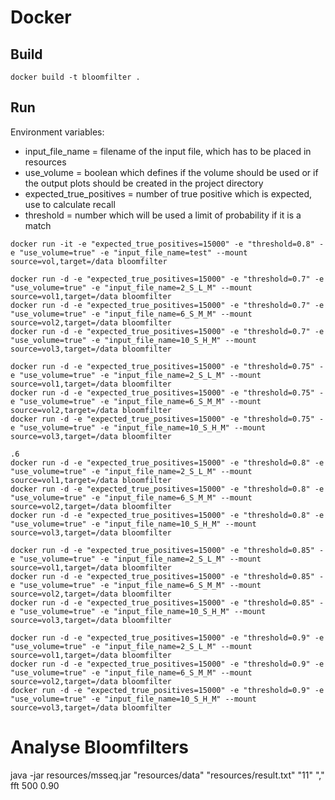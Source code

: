 # Docker
## Build
```
docker build -t bloomfilter .
```
## Run
Environment variables:
- input_file_name = filename of the input file, which has to be placed in resources
- use_volume = boolean which defines if the volume should be used or if the output plots should be created in the project directory
- expected_true_positives = number of true positive which is expected, use to calculate recall
- threshold = number which will be used a limit of probability if it is a match
```
docker run -it -e "expected_true_positives=15000" -e "threshold=0.8" -e "use_volume=true" -e "input_file_name=test" --mount source=vol,target=/data bloomfilter
```

```
docker run -d -e "expected_true_positives=15000" -e "threshold=0.7" -e "use_volume=true" -e "input_file_name=2_S_L_M" --mount source=vol1,target=/data bloomfilter
docker run -d -e "expected_true_positives=15000" -e "threshold=0.7" -e "use_volume=true" -e "input_file_name=6_S_M_M" --mount source=vol2,target=/data bloomfilter
docker run -d -e "expected_true_positives=15000" -e "threshold=0.7" -e "use_volume=true" -e "input_file_name=10_S_H_M" --mount source=vol3,target=/data bloomfilter

docker run -d -e "expected_true_positives=15000" -e "threshold=0.75" -e "use_volume=true" -e "input_file_name=2_S_L_M" --mount source=vol1,target=/data bloomfilter
docker run -d -e "expected_true_positives=15000" -e "threshold=0.75" -e "use_volume=true" -e "input_file_name=6_S_M_M" --mount source=vol2,target=/data bloomfilter
docker run -d -e "expected_true_positives=15000" -e "threshold=0.75" -e "use_volume=true" -e "input_file_name=10_S_H_M" --mount source=vol3,target=/data bloomfilter

.6
docker run -d -e "expected_true_positives=15000" -e "threshold=0.8" -e "use_volume=true" -e "input_file_name=2_S_L_M" --mount source=vol1,target=/data bloomfilter
docker run -d -e "expected_true_positives=15000" -e "threshold=0.8" -e "use_volume=true" -e "input_file_name=6_S_M_M" --mount source=vol2,target=/data bloomfilter
docker run -d -e "expected_true_positives=15000" -e "threshold=0.8" -e "use_volume=true" -e "input_file_name=10_S_H_M" --mount source=vol3,target=/data bloomfilter

docker run -d -e "expected_true_positives=15000" -e "threshold=0.85" -e "use_volume=true" -e "input_file_name=2_S_L_M" --mount source=vol1,target=/data bloomfilter
docker run -d -e "expected_true_positives=15000" -e "threshold=0.85" -e "use_volume=true" -e "input_file_name=6_S_M_M" --mount source=vol2,target=/data bloomfilter
docker run -d -e "expected_true_positives=15000" -e "threshold=0.85" -e "use_volume=true" -e "input_file_name=10_S_H_M" --mount source=vol3,target=/data bloomfilter

docker run -d -e "expected_true_positives=15000" -e "threshold=0.9" -e "use_volume=true" -e "input_file_name=2_S_L_M" --mount source=vol1,target=/data bloomfilter
docker run -d -e "expected_true_positives=15000" -e "threshold=0.9" -e "use_volume=true" -e "input_file_name=6_S_M_M" --mount source=vol2,target=/data bloomfilter
docker run -d -e "expected_true_positives=15000" -e "threshold=0.9" -e "use_volume=true" -e "input_file_name=10_S_H_M" --mount source=vol3,target=/data bloomfilter
```

# Analyse Bloomfilters
java -jar resources/msseq.jar "resources/data" "resources/result.txt" "11" "," fft 500 0.90